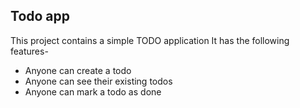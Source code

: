 ## Todo app

This project contains a simple TODO application
It has the following features-

- Anyone can create a todo
- Anyone can see their existing todos
- Anyone can mark a todo as done 